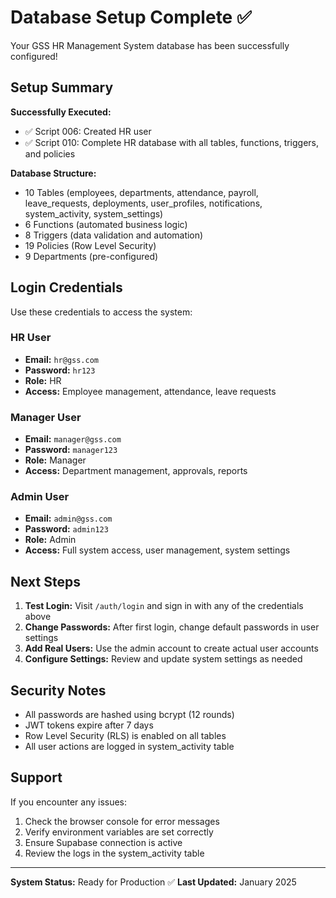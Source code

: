 # Database Setup Complete ✅

Your GSS HR Management System database has been successfully configured!

## Setup Summary

**Successfully Executed:**
- ✅ Script 006: Created HR user
- ✅ Script 010: Complete HR database with all tables, functions, triggers, and policies

**Database Structure:**
- 10 Tables (employees, departments, attendance, payroll, leave_requests, deployments, user_profiles, notifications, system_activity, system_settings)
- 6 Functions (automated business logic)
- 8 Triggers (data validation and automation)
- 19 Policies (Row Level Security)
- 9 Departments (pre-configured)

## Login Credentials

Use these credentials to access the system:

### HR User
- **Email:** `hr@gss.com`
- **Password:** `hr123`
- **Role:** HR
- **Access:** Employee management, attendance, leave requests

### Manager User
- **Email:** `manager@gss.com`
- **Password:** `manager123`
- **Role:** Manager
- **Access:** Department management, approvals, reports

### Admin User
- **Email:** `admin@gss.com`
- **Password:** `admin123`
- **Role:** Admin
- **Access:** Full system access, user management, system settings

## Next Steps

1. **Test Login:** Visit `/auth/login` and sign in with any of the credentials above
2. **Change Passwords:** After first login, change default passwords in user settings
3. **Add Real Users:** Use the admin account to create actual user accounts
4. **Configure Settings:** Review and update system settings as needed

## Security Notes

- All passwords are hashed using bcrypt (12 rounds)
- JWT tokens expire after 7 days
- Row Level Security (RLS) is enabled on all tables
- All user actions are logged in system_activity table

## Support

If you encounter any issues:
1. Check the browser console for error messages
2. Verify environment variables are set correctly
3. Ensure Supabase connection is active
4. Review the logs in the system_activity table

---

**System Status:** Ready for Production ✅
**Last Updated:** January 2025
